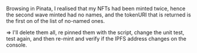Browsing in Pinata, I realised that my NFTs had been minted twice, hence the second wave minted had no names, and the tokenURI that is returned is the first on of the list of no-named ones.

=> I'll delete them all, re pinned them with the script, change the unit test, test again, and then re-mint and verify if the IPFS address changes on the console.
